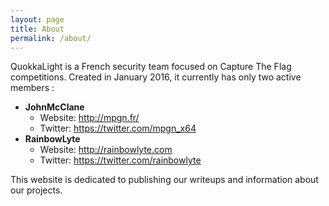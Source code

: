 ```yaml
---
layout: page
title: About
permalink: /about/
---
```


QuokkaLight is a French security team focused on Capture The Flag competitions. Created in January 2016, it currently has only two active members :

 * **JohnMcClane**
   * Website: http://mpgn.fr/
   * Twitter: https://twitter.com/mpgn_x64
 * **RainbowLyte**
   * Website: http://rainbowlyte.com
   * Twitter: https://twitter.com/rainbowlyte

This website is dedicated to publishing our writeups and information about our projects.